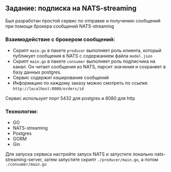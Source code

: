 ## Задание: подписка на NATS-streaming

Был разработан простой сервис по отправке и получению сообщений при помощи брокера сообщений NATS-streaming




### Взаимодействие с брокером сообщений:
- Скрипт ```main.go``` в пакете ```producer``` выполняет роль клиента, который публикует сообщения в NATS
с содержанием файла ```model.json```
- Скрипт ```main.go``` в пакете ```consumer``` выполняет роль подписчика на канал. Он читает сообщения из NATS,
парсит значения и сохраняет в базу данных postgres.
- Сервис содержит кэширование сообщений
- Информацию по каждому заказу можно смотреть по ссылке ```http://localhost:8080/orders/id```

Сервис использует порт 5432 для postgres и 8080 для http

### Технологии:
- GO
- NATS-streaming
- Postgres
- GORM
- Gin

Для запуска сервиса настройте запуск NATS и запустите локально nats-streaming-server,
затем запустите скрипт ```./producer/main.go```, а потом ```./consumer/main.go```
